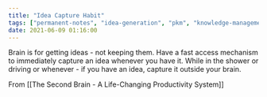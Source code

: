 ```yaml
---
title: "Idea Capture Habit"
tags: ["permanent-notes", "idea-generation", "pkm", "knowledge-management"]
date: 2021-06-09 01:16:00
---
```


Brain is for getting ideas - not keeping them. Have a fast access mechanism to immediately capture an idea whenever you have it. While in the shower or driving or whenever - if you have an idea, capture it outside your brain.

From [[The Second Brain - A Life-Changing Productivity System]]
